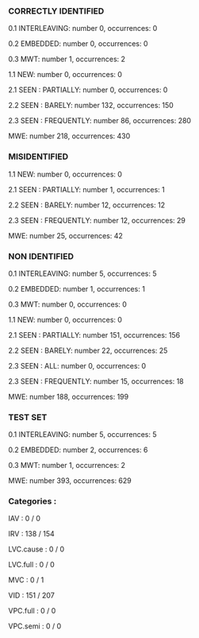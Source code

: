 ### CORRECTLY IDENTIFIED

0.1 INTERLEAVING: number 0, occurrences: 0

0.2 EMBEDDED: number 0, occurrences: 0

0.3 MWT: number 1, occurrences: 2

1.1 NEW: number 0, occurrences: 0

2.1 SEEN : PARTIALLY: number 0, occurrences: 0

2.2 SEEN : BARELY: number 132, occurrences: 150

2.3 SEEN : FREQUENTLY: number 86, occurrences: 280

MWE: number 218, occurrences: 430

### MISIDENTIFIED

1.1 NEW: number 0, occurrences: 0

2.1 SEEN : PARTIALLY: number 1, occurrences: 1

2.2 SEEN : BARELY: number 12, occurrences: 12

2.3 SEEN : FREQUENTLY: number 12, occurrences: 29

MWE: number 25, occurrences: 42

### NON IDENTIFIED

0.1 INTERLEAVING: number 5, occurrences: 5

0.2 EMBEDDED: number 1, occurrences: 1

0.3 MWT: number 0, occurrences: 0

1.1 NEW: number 0, occurrences: 0

2.1 SEEN : PARTIALLY: number 151, occurrences: 156

2.2 SEEN : BARELY: number 22, occurrences: 25

2.3 SEEN : ALL: number 0, occurrences: 0

2.3 SEEN : FREQUENTLY: number 15, occurrences: 18

MWE: number 188, occurrences: 199

### TEST SET

0.1 INTERLEAVING: number 5, occurrences: 5

0.2 EMBEDDED: number 2, occurrences: 6

0.3 MWT: number 1, occurrences: 2

MWE: number 393, occurrences: 629

### Categories : 

IAV		 : 0 / 0 

IRV		 : 138 / 154 

LVC.cause		 : 0 / 0 

LVC.full		 : 0 / 0 

MVC		 : 0 / 1 

VID		 : 151 / 207 

VPC.full		 : 0 / 0 

VPC.semi		 : 0 / 0 


